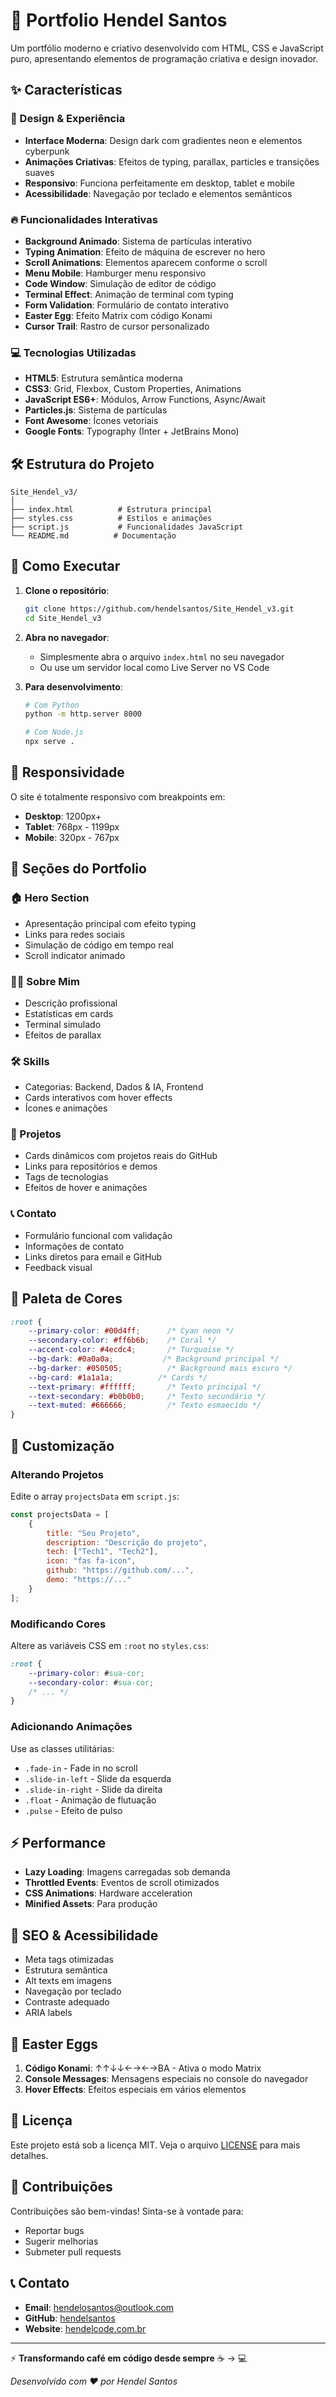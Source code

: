 # 🚀 Portfolio Hendel Santos

Um portfólio moderno e criativo desenvolvido com HTML, CSS e JavaScript puro, apresentando elementos de programação criativa e design inovador.

## ✨ Características

### 🎨 Design & Experiência
- **Interface Moderna**: Design dark com gradientes neon e elementos cyberpunk
- **Animações Criativas**: Efeitos de typing, parallax, particles e transições suaves
- **Responsivo**: Funciona perfeitamente em desktop, tablet e mobile
- **Acessibilidade**: Navegação por teclado e elementos semânticos

### 🔥 Funcionalidades Interativas
- **Background Animado**: Sistema de partículas interativo
- **Typing Animation**: Efeito de máquina de escrever no hero
- **Scroll Animations**: Elementos aparecem conforme o scroll
- **Menu Mobile**: Hamburger menu responsivo
- **Code Window**: Simulação de editor de código
- **Terminal Effect**: Animação de terminal com typing
- **Form Validation**: Formulário de contato interativo
- **Easter Egg**: Efeito Matrix com código Konami
- **Cursor Trail**: Rastro de cursor personalizado

### 💻 Tecnologias Utilizadas
- **HTML5**: Estrutura semântica moderna
- **CSS3**: Grid, Flexbox, Custom Properties, Animations
- **JavaScript ES6+**: Módulos, Arrow Functions, Async/Await
- **Particles.js**: Sistema de partículas
- **Font Awesome**: Ícones vetoriais
- **Google Fonts**: Typography (Inter + JetBrains Mono)

## 🛠️ Estrutura do Projeto

```
Site_Hendel_v3/
│
├── index.html          # Estrutura principal
├── styles.css          # Estilos e animações
├── script.js           # Funcionalidades JavaScript
└── README.md          # Documentação
```

## 🚀 Como Executar

1. **Clone o repositório**:
   ```bash
   git clone https://github.com/hendelsantos/Site_Hendel_v3.git
   cd Site_Hendel_v3
   ```

2. **Abra no navegador**:
   - Simplesmente abra o arquivo `index.html` no seu navegador
   - Ou use um servidor local como Live Server no VS Code

3. **Para desenvolvimento**:
   ```bash
   # Com Python
   python -m http.server 8000
   
   # Com Node.js
   npx serve .
   ```

## 📱 Responsividade

O site é totalmente responsivo com breakpoints em:
- **Desktop**: 1200px+
- **Tablet**: 768px - 1199px
- **Mobile**: 320px - 767px

## 🎯 Seções do Portfolio

### 🏠 Hero Section
- Apresentação principal com efeito typing
- Links para redes sociais
- Simulação de código em tempo real
- Scroll indicator animado

### 👨‍💻 Sobre Mim
- Descrição profissional
- Estatísticas em cards
- Terminal simulado
- Efeitos de parallax

### 🛠️ Skills
- Categorias: Backend, Dados & IA, Frontend
- Cards interativos com hover effects
- Ícones e animações

### 💼 Projetos
- Cards dinâmicos com projetos reais do GitHub
- Links para repositórios e demos
- Tags de tecnologias
- Efeitos de hover e animações

### 📞 Contato
- Formulário funcional com validação
- Informações de contato
- Links diretos para email e GitHub
- Feedback visual

## 🎨 Paleta de Cores

```css
:root {
    --primary-color: #00d4ff;      /* Cyan neon */
    --secondary-color: #ff6b6b;    /* Coral */
    --accent-color: #4ecdc4;       /* Turquoise */
    --bg-dark: #0a0a0a;           /* Background principal */
    --bg-darker: #050505;          /* Background mais escuro */
    --bg-card: #1a1a1a;          /* Cards */
    --text-primary: #ffffff;       /* Texto principal */
    --text-secondary: #b0b0b0;     /* Texto secundário */
    --text-muted: #666666;         /* Texto esmaecido */
}
```

## 🔧 Customização

### Alterando Projetos
Edite o array `projectsData` em `script.js`:

```javascript
const projectsData = [
    {
        title: "Seu Projeto",
        description: "Descrição do projeto",
        tech: ["Tech1", "Tech2"],
        icon: "fas fa-icon",
        github: "https://github.com/...",
        demo: "https://..."
    }
];
```

### Modificando Cores
Altere as variáveis CSS em `:root` no `styles.css`:

```css
:root {
    --primary-color: #sua-cor;
    --secondary-color: #sua-cor;
    /* ... */
}
```

### Adicionando Animações
Use as classes utilitárias:
- `.fade-in` - Fade in no scroll
- `.slide-in-left` - Slide da esquerda
- `.slide-in-right` - Slide da direita
- `.float` - Animação de flutuação
- `.pulse` - Efeito de pulso

## ⚡ Performance

- **Lazy Loading**: Imagens carregadas sob demanda
- **Throttled Events**: Eventos de scroll otimizados
- **CSS Animations**: Hardware acceleration
- **Minified Assets**: Para produção

## 🎯 SEO & Acessibilidade

- Meta tags otimizadas
- Estrutura semântica
- Alt texts em imagens
- Navegação por teclado
- Contraste adequado
- ARIA labels

## 🐛 Easter Eggs

1. **Código Konami**: ↑↑↓↓←→←→BA - Ativa o modo Matrix
2. **Console Messages**: Mensagens especiais no console do navegador
3. **Hover Effects**: Efeitos especiais em vários elementos

## 📄 Licença

Este projeto está sob a licença MIT. Veja o arquivo [LICENSE](LICENSE) para mais detalhes.

## 🤝 Contribuições

Contribuições são bem-vindas! Sinta-se à vontade para:
- Reportar bugs
- Sugerir melhorias
- Submeter pull requests

## 📞 Contato

- **Email**: hendelosantos@outlook.com
- **GitHub**: [hendelsantos](https://github.com/hendelsantos)
- **Website**: [hendelcode.com.br](https://hendelcode.com.br)

---

⚡ **Transformando café em código desde sempre** ☕ → 💻

*Desenvolvido com ❤️ por Hendel Santos*